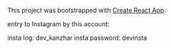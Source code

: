 This project was bootstrapped with [Create React App](https://github.com/facebookincubator/create-react-app).

entry to Instagram by this account:
    
insta log: dev_kanzhar
insta password: devinsta
